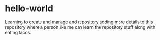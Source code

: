 # hello-world
Learning to create and manage and repository
adding more details to this repository where a person like me can learn the repository stuff along with eating tacos.
